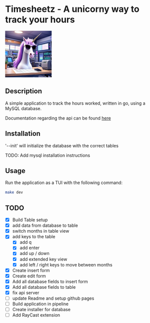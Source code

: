 # Timesheetz - A unicorny way to track your hours

<img src="docs/images/unicorn.jpg" height="150" />

## Description

A simple application to track the hours worked, written in go, using a MySQL
database.

Documentation regarding the api can be found [here](./api/README.md)

## Installation

'--init' will initialize the database with the correct tables

TODO: Add mysql installation instructions

## Usage

Run the application as a TUI with the following command:

```bash
make dev
```

## TODO

- [x] Build Table setup
- [x] add data from database to table
- [x] switch months in table view
- [x] add keys to the table
  - [x] add q
  - [x] add enter
  - [x] add up / down
  - [x] add extended key view
  - [x] add left / right keys to move between months
- [x] Create insert form
- [x] Create edit form
- [x] Add all database fields to insert form
- [x] Add all database fields to table
- [x] fix api server
- [ ] update Readme and setup github pages
- [ ] Build application in pipeline
- [ ] Create installer for database
- [ ] Add RayCast extension
